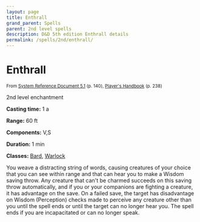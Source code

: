 ```yaml
---
layout: page
title: Enthrall
grand_parent: Spells
parent: 2nd level spells 
description: D&D 5th edition Enthrall details
permalink: /spells/2nd/enthrall/
---
```


# Enthrall

<small>From <a target="_blank" href="https://media.wizards.com/2016/downloads/DND/SRD-OGL_V5.1.pdf">System Reference Document 5.1</a> (p. 140), <a target="_blank" href="https://dnd.wizards.com/products/tabletop-games/rpg-products/rpg_playershandbook">Player's Handbook</a> (p. 238)</small>


2nd level enchantment

**Casting time:** 1 a

**Range:** 60 ft

**Components:** V,S 

**Duration:** 1 min

**Classes:** [Bard](/classes/bard/), [Warlock](/classes/warlock/)

You weave a distracting string of words, causing creatures of your choice that you can see within range and that can hear you to make a Wisdom saving throw. Any creature that can't be charmed succeeds on this saving throw automatically, and if you or your companions are fighting a creature, it has advantage on the save. On a failed save, the target has disadvantage on Wisdom (Perception) checks made to perceive any creature other than you until the spell ends or until the target can no longer hear you. The spell ends if you are incapacitated or can no longer speak.